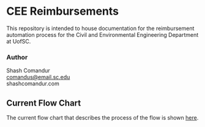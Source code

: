 # CEE Reimbursements
This repository is intended to house documentation for the reimbursement automation process for the 
Civil and Environmental Engineering Department at UofSC.
</br>

### Author
Shash Comandur  
comandus@email.sc.edu  
shashcomandur.com
</br>

## Current Flow Chart
The current flow chart that describes the process of the flow is shown [here](cee-reimb-flowchart-v2.pdf).
